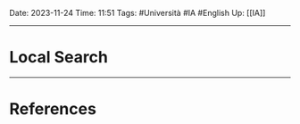 Date: 2023-11-24
Time: 11:51
Tags: #Università #IA #English 
Up: [[IA]]

---
# Local Search




---
# References
